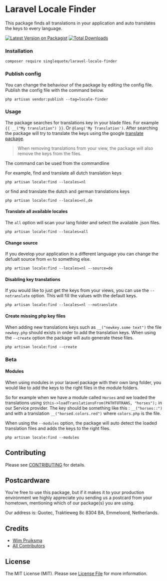 # Laravel Locale Finder
This package finds all translations in your application and auto translates the keys to every language.

[![Latest Version on Packagist](https://img.shields.io/packagist/v/singlequote/laravel-locale-finder.svg?style=flat-square)](https://packagist.org/packages/singlequote/laravel-locale-finder)
[![Total Downloads](https://img.shields.io/packagist/dt/singlequote/laravel-locale-finder.svg?style=flat-square)](https://packagist.org/packages/singlequote/laravel-locale-finder)


### Installation
```console
composer require singlequote/laravel-locale-finder
```

### Publish config
You can change the behaviour of the package by editing the config file. Publish the config file with the command below.

```console
php artisan vendor:publish --tag=locale-finder
```

### Usage
The package searches for translations key in your blade files. For example `{{ __("My translation") }}`. Or `@lang('My Translation')`.
After searching the package will try to translate the keys using the google [translate package](https://github.com/Stichoza/google-translate-php).

> When removing translations from your view, the package will also remove the keys from the files.

The command can be used from the commandline

For example, find and translate all dutch translation keys
```console
php artisan locale:find --locales=nl
```

or find and translate the dutch and german translations keys
```console
php artisan locale:find --locales=nl,de
```

#### Translate all available locales
The `all` option will scan your lang folder and select the available .json files.

```console
php artisan locale:find --locales=all
```
#### Change source
If you develop your application in a different language you can change the defualt source from `en` to something else.

```console
php artisan locale:find --locales=nl --source=de
```

#### Disabling key translations
If you would like to just get the keys from your views, you can use the `--notranslate` option.
This will fill the values with the default keys.

```console
php artisan locale:find --locales=nl --notranslate
```

#### Create missing php key files
When adding new translations keys such as `__("newkey.some text")` the file `newkey.php` should exists in order to add the translation keys.
When using the `--create` option the package will auto generate these files.

```console
php artisan locale:find --create
```

### Beta

#### Modules
When using modules in your laravel package with their own lang folder, you would like to add the keys to the right files in the module folders.

So for example when we have a module called `Horses` and we loaded the translations using `$this->loadTranslationsFrom(PATHTOTRANS, "horses");` in our Service provider. The key should be something like this : `__("horses::")` and with a translation `__("horsed.colors.red")` where `colors.php` is the file.

When using the `--modules` option, the package will auto detect the loaded translation files and adds the keys to the right files.

```console
php artisan locale:find --modules
```

## Contributing

Please see [CONTRIBUTING](CONTRIBUTING.md) for details.

## Postcardware

You're free to use this package, but if it makes it to your production environment we highly appreciate you sending us a postcard from your hometown, mentioning which of our package(s) you are using.

Our address is: Quotec, Traktieweg 8c 8304 BA, Emmeloord, Netherlands.

## Credits

- [Wim Pruiksma](https://github.com/wimurk)
- [All Contributors](../../contributors)

## License

The MIT License (MIT). Please see [License File](LICENSE.md) for more information.

